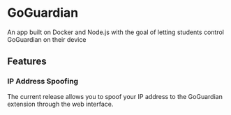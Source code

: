 # GoGuardian
An app built on Docker and Node.js with the goal of letting students control GoGuardian on their device

## Features
### IP Address Spoofing
The current release allows you to spoof your IP address to the GoGuardian extension through the web interface.
